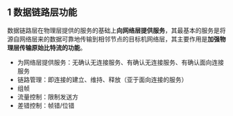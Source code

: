 ## 1 数据链路层功能

数据链路层在物理层提供的服务的基础上**向网络层提供服务**，其最基本的服务是将源自网络层来的数据可靠地传输到相邻节点的目标机网络层，其主要作用是**加强物理层传输原始比特流的功能**。

* 为网络层提供服务：无确认无连接服务、有确认无连接服务、有确认面向连接服务
* 链路管理：即连接的建立、维持、释放（亚于面向连接的服务）
* 组帧
* 流量控制：限制发送方
* 差错控制：帧错/位错


